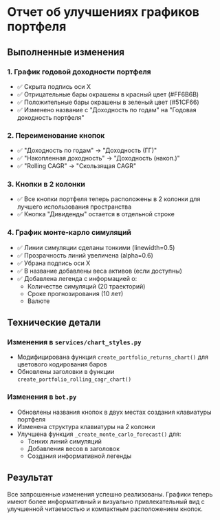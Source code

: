 # Отчет об улучшениях графиков портфеля

## Выполненные изменения

### 1. График годовой доходности портфеля
- ✅ Скрыта подпись оси X
- ✅ Отрицательные бары окрашены в красный цвет (#FF6B6B)
- ✅ Положительные бары окрашены в зеленый цвет (#51CF66)
- ✅ Изменено название с "Доходность по годам" на "Годовая доходность портфеля"

### 2. Переименование кнопок
- ✅ "Доходность по годам" → "Доходность (ГГ)"
- ✅ "Накопленная доходность" → "Доходность (накоп.)"
- ✅ "Rolling CAGR" → "Скользящая CAGR"

### 3. Кнопки в 2 колонки
- ✅ Все кнопки портфеля теперь расположены в 2 колонки для лучшего использования пространства
- ✅ Кнопка "Дивиденды" остается в отдельной строке

### 4. График монте-карло симуляций
- ✅ Линии симуляции сделаны тонкими (linewidth=0.5)
- ✅ Прозрачность линий увеличена (alpha=0.6)
- ✅ Убрана подпись оси X
- ✅ В название добавлены веса активов (если доступны)
- ✅ Добавлена легенда с информацией о:
  - Количестве симуляций (20 траекторий)
  - Сроке прогнозирования (10 лет)
  - Валюте

## Технические детали

### Изменения в `services/chart_styles.py`
- Модифицирована функция `create_portfolio_returns_chart()` для цветового кодирования баров
- Обновлены заголовки в функции `create_portfolio_rolling_cagr_chart()`

### Изменения в `bot.py`
- Обновлены названия кнопок в двух местах создания клавиатуры портфеля
- Изменена структура клавиатуры на 2 колонки
- Улучшена функция `_create_monte_carlo_forecast()` для:
  - Тонких линий симуляций
  - Добавления весов в заголовок
  - Создания информативной легенды

## Результат
Все запрошенные изменения успешно реализованы. Графики теперь имеют более информативный и визуально привлекательный вид с улучшенной читаемостью и компактным расположением кнопок.
